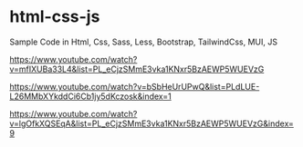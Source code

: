 # html-css-js

Sample Code in Html, Css, Sass, Less, Bootstrap, TailwindCss, MUI, JS


https://www.youtube.com/watch?v=mfIXUBa33L4&list=PL_eCjzSMmE3vka1KNxr5BzAEWP5WUEVzG

https://www.youtube.com/watch?v=bSbHeUrUPwQ&list=PLdLUE-L26MMbXYkddCi6Cb1jy5dKczosk&index=1

https://www.youtube.com/watch?v=lgOfkXQSEqA&list=PL_eCjzSMmE3vka1KNxr5BzAEWP5WUEVzG&index=9